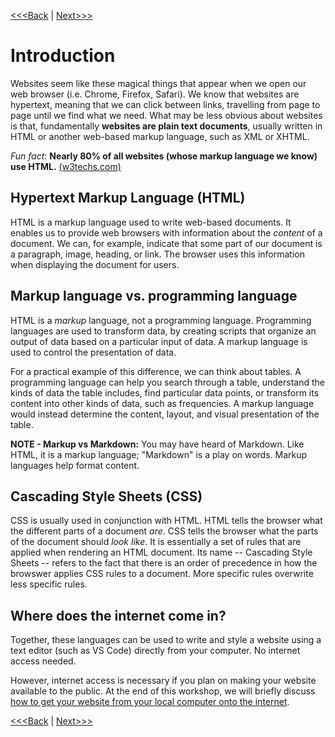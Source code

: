 [<<<Back](../README.md) | [Next>>>](opening_activity.md)

# Introduction

Websites seem like these magical things that appear when we open our web browser (i.e. Chrome, Firefox, Safari). We know that websites are hypertext, meaning that we can click between links, travelling from page to page until we find what we need. What may be less obvious about websites is that, fundamentally **websites are plain text documents**, usually written in HTML or another web-based markup language, such as XML or XHTML.

*Fun fact*: **Nearly 80% of all websites (whose markup language we know) use HTML.**
[(w3techs.com)](https://w3techs.com/technologies/details/ml-html/all/all)

## Hypertext Markup Language (HTML)

HTML is a markup language used to write web-based documents. It enables us to provide web browsers with information about the *content* of a document.  We can, for example, indicate that some part of our document is a paragraph, image, heading, or link. The browser uses this information when displaying the document for users.

## Markup language vs. programming language

HTML is a *markup* language, not a programming language. Programming languages are used to transform data, by creating scripts that organize an output of data based on a particular input of data. A markup language is used to control the presentation of data.

For a practical example of this difference, we can think about tables. A programming language can help you search through a table, understand the kinds of data the table includes, find particular data points, or transform its content into other kinds of data, such as frequencies. A markup language would instead determine the content, layout, and visual presentation of the table.

**NOTE - Markup vs Markdown:** You may have heard of Markdown. Like HTML, it is a markup language; "Markdown" is a play on words. Markup languages help format content.

## Cascading Style Sheets (CSS)

CSS is usually used in conjunction with HTML. HTML tells the browser what the different parts of a document *are*. CSS tells the browser what the parts of the document should *look like*. It is essentially a set of rules that are applied when rendering an HTML document. Its name -- Cascading Style Sheets -- refers to the fact that there is an order of precedence in how the browswer applies CSS rules to a document. More specific rules overwrite less specific rules.

## Where does the internet come in?

Together, these languages can be used to write and style a website using a text editor (such as VS Code) directly from your computer. No internet access needed. 

However, internet access is necessary if you plan on making your website available to the public. At the end of this workshop, we will briefly discuss [how to get your website from your local computer onto the internet](public.md).

[<<<Back](../README.md) | [Next>>>](opening_activity.md)
